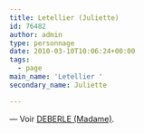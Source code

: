 ```yaml
---
title: Letellier (Juliette)
id: 76482
author: admin
type: personnage
date: 2010-03-10T10:06:24+00:00
tags:
  - page
main_name: 'Letellier '
secondary_name: Juliette

---
```

— Voir <a href="/personnage/deberle-madame-juliette-nee-letellier/" target="_self">DEBERLE (Madame)</a>.